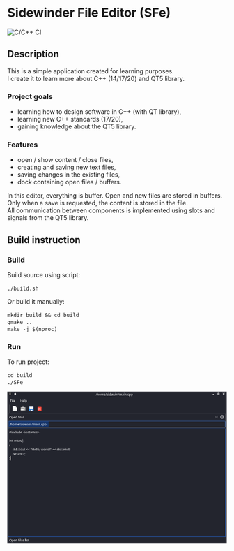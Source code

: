 # Sidewinder File Editor (SFe)

![C/C++ CI](https://github.com/Sidewinder22/SideFileEditor/workflows/C/C++%20CI/badge.svg?branch=master)

## Description

This is a simple application created for learning purposes.  
I create it to learn more about C++ (14/17/20) and QT5 library.

### Project goals

* learning how to design software in C++ (with QT library),
* learning new C++ standards (17/20),
* gaining knowledge about the QT5 library.

### Features

* open / show content / close files,
* creating and saving new text files,
* saving changes in the existing files,
* dock containing open files / buffers.

In this editor, everything is buffer. Open and new files are stored in buffers. Only when a save is requested, the content is stored in the file.  
All communication between components is implemented using slots and signals from the QT5 library.

## Build instruction

### Build

Build source using script:

    ./build.sh

Or build it manually:

    mkdir build && cd build
    qmake ..
    make -j $(nproc)

### Run

To run project:

    cd build
    ./SFe

![Screenshot](images/screenshot_2.png)
